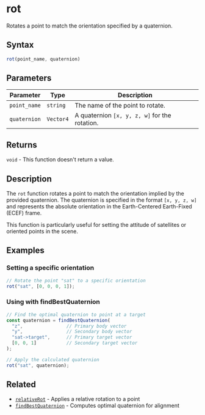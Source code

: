 # rot

Rotates a point to match the orientation specified by a quaternion.

## Syntax

```javascript
rot(point_name, quaternion)
```

## Parameters

| Parameter    | Type     | Description                                   |
|--------------|----------|-----------------------------------------------|
| `point_name` | `string` | The name of the point to rotate.              |
| `quaternion` | `Vector4`| A quaternion `[x, y, z, w]` for the rotation. |

## Returns

`void` - This function doesn't return a value.

## Description

The `rot` function rotates a point to match the orientation implied by the provided quaternion. The quaternion is specified in the format `[x, y, z, w]` and represents the absolute orientation in the Earth-Centered Earth-Fixed (ECEF) frame.

This function is particularly useful for setting the attitude of satellites or oriented points in the scene.

## Examples

### Setting a specific orientation

```javascript
// Rotate the point "sat" to a specific orientation
rot("sat", [0, 0, 0, 1]);
```

### Using with findBestQuaternion

```javascript
// Find the optimal quaternion to point at a target
const quaternion = findBestQuaternion(
  "z",                // Primary body vector
  "y",                // Secondary body vector
  "sat->target",      // Primary target vector
  [0, 0, 1]           // Secondary target vector
);

// Apply the calculated quaternion
rot("sat", quaternion);
```

## Related

- [`relativeRot`](/dsl/commands/relativeRot) - Applies a relative rotation to a point
- [`findBestQuaternion`](/dsl/commands/findBestQuaternion) - Computes optimal quaternion for alignment
